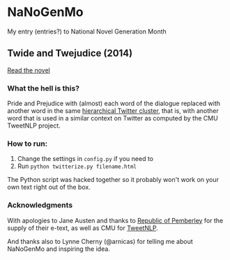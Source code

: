 NaNoGenMo
=========

My entry (entries?) to National Novel Generation Month 


## Twide and Twejudice (2014)

[Read the novel](https://cdn.rawgit.com/michelleful/NaNoGenMo/master/twide_and_twejudice.html)

### What the hell is this?

Pride and Prejudice with (almost) each word of the dialogue replaced
with another word in the same 
[hierarchical Twitter cluster](http://www.ark.cs.cmu.edu/TweetNLP/cluster_viewer.html), 
that is, with another word that is used in a similar context on Twitter
as computed by the CMU TweetNLP project.

### How to run:

1. Change the settings in `config.py` if you need to
2. Run `python twitterize.py filename.html`

The Python script was hacked together so it probably won't work on your own
text right out of the box.

### Acknowledgments

With apologies to Jane Austen and thanks to 
[Republic of Pemberley](http://www.pemberley.com/janeinfo/pridprej.html#toc) 
for the supply of their e-text, as well as CMU for 
[TweetNLP](http://www.ark.cs.cmu.edu/TweetNLP/).

And thanks also to Lynne Cherny (@arnicas) for telling me about NaNoGenMo
and inspiring the idea.
